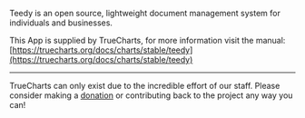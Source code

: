 Teedy is an open source, lightweight document management system for individuals and businesses.

This App is supplied by TrueCharts, for more information visit the manual: [https://truecharts.org/docs/charts/stable/teedy](https://truecharts.org/docs/charts/stable/teedy)

---

TrueCharts can only exist due to the incredible effort of our staff.
Please consider making a [donation](https://truecharts.org/docs/about/sponsor) or contributing back to the project any way you can!
